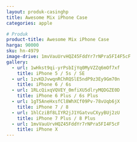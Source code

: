 ```yaml
---
layout: produk-casinghp
title: Awesome Mix iPhone Case
categories: apple

# Produk
product-title: Awesome Mix iPhone Case
harga: 90000
sku: hn-4979
image-drive: 1mvVauUrvHQZ45FddYr7rNPra5FI4F5cF
gallery:
  - url: 1wHkst9qi-yrPsbIjYq0MyVZZq6mOf7xf
    title: iPhone 5 / 5s / SE
  - url: 1zvKDJvwqnRChRQSlE5ndP9z3Ey9Gm70n
    title: iPhone 6 / 6s
  - url: 1RLcQixqVQVEY_0mfiXU5dlryMQDGZE0D
    title: iPhone 6 Plus / 6s Plus
  - url: 1gT5AneHxsfCl8WhXCf09Pv-78vUqb6jX
    title: iPhone 7 / 8
  - url: 1hlCziBf8LIYR2jJ1YGatvuCXyyBUj2zU
    title: iPhone 7 Plus / 8 Plus
  - url: 1mvVauUrvHQZ45FddYr7rNPra5FI4F5cF
    title: iPhone X
---
```

